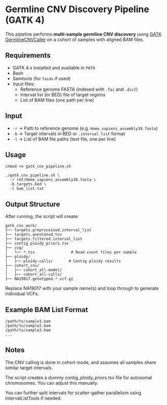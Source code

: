 # Germline CNV Discovery Pipeline (GATK 4)

This pipeline performs **multi-sample germline CNV discovery** using [GATK GermlineCNVCaller](https://gatk.broadinstitute.org/) on a cohort of samples with aligned BAM files.

## Requirements

- GATK 4.x installed and available in `PATH`
- Bash
- Samtools (for `faidx` if used)
- Input files:
  - Reference genome FASTA (indexed with `.fai` and `.dict`)
  - Interval list (or BED) file of target regions
  - List of BAM files (one path per line)

## Input

- `-r` → Path to reference genome (e.g. `Homo_sapiens_assembly38.fasta`)
- `-b` → Target intervals in BED or `.interval_list` format
- `-l` → List of BAM file paths (text file, one per line)

## Usage

```
chmod +x gatk_cnv_pipeline.sh

./gatk_cnv_pipeline.sh \
  -r ref/Homo_sapiens_assembly38.fasta \
  -b targets.bed \
  -l bam_list.txt
```
## Output Structure
After running, the script will create:

```
gatk_cnv_work/
├── targets.preprocessed.interval_list
├── targets.annotated.tsv
├── targets.filtered.interval_list
├── contig_ploidy_priors.tsv
├── cvg/
│   └── *.tsv                # Read count files per sample
├── ploidy/
│   ├── ploidy-calls/       # Contig ploidy results
├── cohort_cnv/
│   ├── cohort_all-model/
│   ├── cohort_all-calls/
├── NA19017.genotyped.*.vcf.gz
```
Replace NA19017 with your sample name(s) and loop through to generate individual VCFs.

## Example BAM List Format
```
/path/to/sample1.bam
/path/to/sample2.bam
/path/to/sample3.bam
...
```
## Notes
The CNV calling is done in cohort mode, and assumes all samples share similar target intervals.

The script creates a dummy contig_ploidy_priors.tsv file for autosomal chromosomes. You can adjust this manually.

You can further split intervals for scatter-gather parallelism using IntervalListTools if needed.
